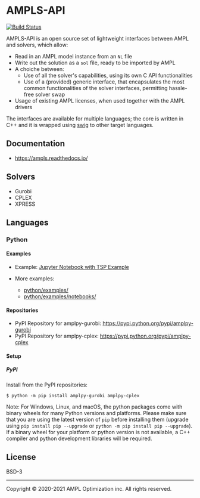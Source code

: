 # AMPLS-API

[![Build Status](https://dev.azure.com/ampldev/ampls-api/_apis/build/status/ampl.ampls-api?branchName=master)](https://dev.azure.com/ampldev/ampls-api/_build/latest?definitionId=9&branchName=master)

AMPLS-API is an open source set of lightweight interfaces between AMPL and solvers, which allow:

- Read in an AMPL model instance from an `NL` file
- Write out the solution as a `sol` file, ready to be imported by AMPL
- A choiche between:
   - Use of all the solver's capabilities, using its own C API functionalities
   - Use of a (provided) generic interface, that encapsulates the most common 
     functionalities of the solver interfaces, permitting hassle-free solver swap
- Usage of existing AMPL licenses, when used together with the AMPL drivers

The interfaces are available for multiple languages; the core is written in C++ and it is wrapped using
[swig](https://www.swig.org) to other target languages. 

## Documentation

- https://ampls.readthedocs.io/

## Solvers

- Gurobi
- CPLEX
- XPRESS 

## Languages

### Python

#### Examples

- Example: [Jupyter Notebook with TSP Example](python/examples/notebooks/tsp_simple_cuts_generic.ipynb)

- More examples:
  - [python/examples/](python/examples/)
  - [python/examples/notebooks/](python/examples/notebooks/)

#### Repositories

- PyPI Repository for amplpy-gurobi: https://pypi.python.org/pypi/amplpy-gurobi
- PyPI Repository for amplpy-cplex: https://pypi.python.org/pypi/amplpy-cplex

#### Setup

##### PyPI

Install from the PyPI repositories:
```
$ python -m pip install amplpy-gurobi amplpy-cplex
```

Note: For Windows, Linux, and macOS, the python packages come with binary wheels for many Python versions and platforms. Please make sure that you are using the latest version of `pip` before installing them (upgrade using `pip install pip --upgrade` or `python -m pip install pip --upgrade`). If a binary wheel for your platform or python version is not available, a C++ compiler and python development libraries will be required.

## License

BSD-3

***
Copyright © 2020-2021 AMPL Optimization inc. All rights reserved.